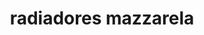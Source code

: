 ---
title: "radiadores mazzarela"
url: /puerto-la-cruz/radiadores-mazzarela/
shop: Autowerkstatt
---